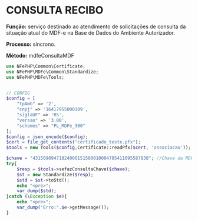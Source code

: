 # CONSULTA RECIBO

**Função:** serviço destinado ao atendimento de solicitações de consulta da situação atual do MDF-e na Base de Dados do Ambiente Autorizador.

**Processo:** síncrono.

**Método:** mdfeConsultaMDF


```php
use NFePHP\Common\Certificate;
use NFePHP\MDFe\Common\Standardize;
use NFePHP\MDFe\Tools;


// CONFIG
$config = [
    "tpAmb" => '2',
    "cnpj" => '16417955000189',
    "siglaUF" => 'RS',
    "versao" => '3.00',
    "schemes" => "PL_MDFe_300"
];
$config = json_encode($config);
$cert = file_get_contents("certificado_teste.pfx");
$tools = new Tools($config,Certificate::readPfx($cert, 'associacao'));

$chave = "43150989471824000151580010004785411095587838"; //Chave da MDF-e
try{
    $resp = $tools->sefazConsultaChave($chave);
    $st = new Standardize($resp);
    $std = $st->toStd();
    echo "<pre>";
    var_dump($std);
}catch (\Exception $e){
    echo "<pre>";
    var_dump("Erro:".$e->getMessage());
}
```